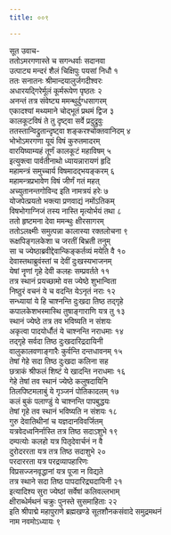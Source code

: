 ```yaml
---
title: ००९

---
```

सूत उवाच-  
ततोऽमरगणास्ते च सगन्धर्वाः सदानवा  
उत्पाट्य मन्दरं शैलं चिक्षिपुः पयसां निधौ १  
ततः सनातनः श्रीमान्दयालुर्जगदीश्वरः  
अधारयद्गिरेर्मूलं कूर्मरूपेण पृष्ठतः २  
अनन्तं तत्र संवेष्ट्य ममन्थुर्दुग्धसागरम्  
एकादश्यां मथ्यमाने चोद्भूतं प्रथमं द्विज ३  
कालकूटविषं ते तु दृष्ट्वा सर्वे प्रदुद्रुवुः  
ततस्तान्विद्रुतान्दृष्ट्वा शङ्करश्चोक्तवानिदम् ४  
भोभोऽमरगणा यूयं विषं कुरुतमादरम्  
वारयिष्याम्यहं तूर्णं कालकूटं महाविषम् ५  
इत्युक्त्वा पार्वतीनाथो ध्यायन्नारायणं हृदि  
महामन्त्रं समुच्चार्य विषमादद्भयङ्करम् ६  
महामन्त्रप्रभावेण विषं जीर्णं गतं महत्  
अच्युतानन्तगोविन्द इति नामत्रयं हरेः ७  
योजपेत्प्रयतो भक्त्या प्रणवाद्यं नमोंऽतिकम्  
विषभोगाग्निजं तस्य नास्ति मृत्योर्भयं तथा ८  
ततो हृष्टमना देवा ममन्थुः क्षीरसागरम्  
ततोऽलक्ष्मीः समुत्पन्ना कालास्या रक्तलोचना ९  
रूक्षपिङ्गलकेशा च जरतीं बिभ्रती तनुम्  
सा च ज्येष्ठाब्रवीद्देवान्किङ्कर्तव्यं मयेति वै १०  
देवास्तथाब्रुवंस्तां च देवीं दुःखस्यभाजनम्  
येषां नॄणां गृहे देवी कलहः सम्प्रवर्तते ११  
तत्र स्थानं प्रयच्छामो वस ज्येष्ठे शुभान्विता  
निष्ठुरं वचनं ये च वदन्ति येऽनृतं नराः १२  
सन्ध्यायां ये हि चाश्नन्ति दुःखदा तिष्ठ तद्गृहे  
कपालकेशभस्मास्थि तुषाङ्गाराणि यत्र तु १३  
स्थानं ज्येष्ठे तत्र तव भविष्यति न संशयः  
अकृत्वा पादयोर्धौतं ये चाश्नन्ति नराधमाः १४  
तद्गृहे सर्वदा तिष्ठ दुःखदारिद्रदायिनी  
वालुकालवणाङ्गारैः कुर्वन्ति दन्तधावनम् १५  
तेषां गेहे सदा तिष्ठ दुःखदा कलिना सह  
छत्राकं श्रीफलं शिष्टं ये खादन्ति नराधमाः १६  
गेहे तेषां तव स्थानं ज्येष्ठे कलुषदायिनि  
तिलपिष्टमलाबुं ये गृञ्जनं पोतिकादलम् १७  
कलं बुकं पलाण्डुं ये चाश्नन्ति पापबुद्धयः  
तेषां गृहे तव स्थानं भविष्यति न संशयः १८  
गुरु देवातिथीनां च यज्ञदानविवर्जितम्  
यत्रवेदध्वनिर्नास्ति तत्र तिष्ठ सदाऽशुभे १९  
दम्पत्योः कलहो यत्र पितृदेवार्चनं न वै  
दुरोदररता यत्र तत्र तिष्ठ सदाशुभे २०  
परदाररता यत्र परद्रव्यापहारिणः  
विप्रसज्जनवृद्धानां यत्र पूजा न विद्यते  
तत्र स्थाने सदा तिष्ठ पापदारिद्र्यदायिनी २१  
इत्यादिश्य सुरा ज्येष्ठां सर्वेषां कलिवल्लभाम्  
क्षीराब्धेर्मथनं चक्रुः पुनस्ते सुसमाहिताः २२  
इति श्रीपाद्मे महापुराणे ब्रह्मखण्डे सूतशौनकसंवादे समुद्रमथनं  
नाम नवमोऽध्यायः ९